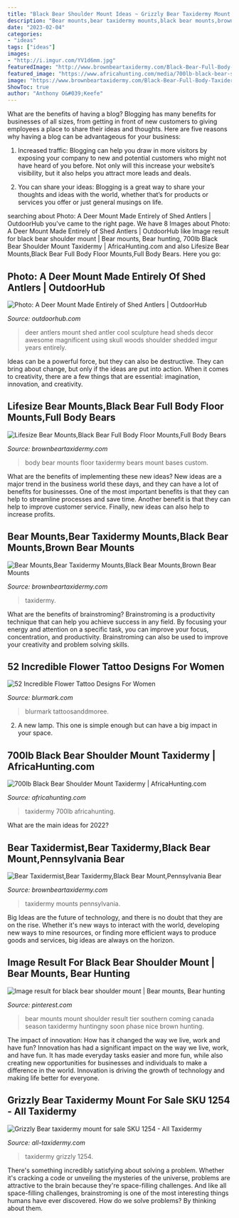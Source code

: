 ```yaml
---
title: "Black Bear Shoulder Mount Ideas ~ Grizzly Bear Taxidermy Mount For Sale Sku 1254"
description: "Bear mounts,bear taxidermy mounts,black bear mounts,brown bear mounts"
date: "2023-02-04"
categories:
- "ideas"
tags: ["ideas"]
images:
- "http://i.imgur.com/YV1d6mm.jpg"
featuredImage: "http://www.brownbeartaxidermy.com/Black-Bear-Full-Body-Mounts-Floor-Bases/Full-Body-Bear-Mounts.jpg"
featured_image: "https://www.africahunting.com/media/700lb-black-bear-shoulder-mount-taxidermy.50551/full?d=1497625238"
image: "https://www.brownbeartaxidermy.com/Black-Bear-Full-Body-Taxidermy-Mount-Pennsylvania-1024.jpg"
ShowToc: true
author: "Anthony O&#039;Keefe"
---
```



What are the benefits of having a blog?
Blogging has many benefits for businesses of all sizes, from getting in front of new customers to giving employees a place to share their ideas and thoughts. Here are five reasons why having a blog can be advantageous for your business: 
1. Increased traffic: Blogging can help you draw in more visitors by exposing your company to new and potential customers who might not have heard of you before. Not only will this increase your website’s visibility, but it also helps you attract more leads and deals. 

2. You can share your ideas: Blogging is a great way to share your thoughts and ideas with the world, whether that’s for products or services you offer or just general musings on life.

	

		
searching about Photo: A Deer Mount Made Entirely of Shed Antlers | OutdoorHub you've came to the right page. We have 8 Images about Photo: A Deer Mount Made Entirely of Shed Antlers | OutdoorHub like Image result for black bear shoulder mount | Bear mounts, Bear hunting, 700lb Black Bear Shoulder Mount Taxidermy | AfricaHunting.com and also Lifesize Bear Mounts,Black Bear Full Body Floor Mounts,Full Body Bears. Here you go:
		
    
## Photo: A Deer Mount Made Entirely Of Shed Antlers | OutdoorHub

<img loading=lazy src="http://i.imgur.com/YV1d6mm.jpg" onerror="this.onerror=null;this.src='https://tse2.mm.bing.net/th?id=OIP.TjHAJshyrK-RCqqulXwPWQHaNK&amp;pid=15.1';" alt="Photo: A Deer Mount Made Entirely of Shed Antlers | OutdoorHub">

_Source: outdoorhub.com_

>deer antlers mount shed antler cool sculpture head sheds decor awesome magnificent using skull woods shoulder shedded imgur years entirely. 

	

Ideas can be a powerful force, but they can also be destructive. They can bring about change, but only if the ideas are put into action. When it comes to creativity, there are a few things that are essential: imagination, innovation, and creativity.

    
## Lifesize Bear Mounts,Black Bear Full Body Floor Mounts,Full Body Bears

<img loading=lazy src="http://www.brownbeartaxidermy.com/Black-Bear-Full-Body-Mounts-Floor-Bases/Full-Body-Bear-Mounts.jpg" onerror="this.onerror=null;this.src='https://tse4.mm.bing.net/th?id=OIP.-31PbPLLPnZXXFnUJDd8ugHaJ4&amp;pid=15.1';" alt="Lifesize Bear Mounts,Black Bear Full Body Floor Mounts,Full Body Bears">

_Source: brownbeartaxidermy.com_

>body bear mounts floor taxidermy bears mount bases custom. 

	

What are the benefits of implementing these new ideas?
New ideas are a major trend in the business world these days, and they can have a lot of benefits for businesses. One of the most important benefits is that they can help to streamline processes and save time. Another benefit is that they can help to improve customer service. Finally, new ideas can also help to increase profits.

    
## Bear Mounts,Bear Taxidermy Mounts,Black Bear Mounts,Brown Bear Mounts

<img loading=lazy src="https://www.brownbeartaxidermy.com/Brown-Bear-Grizzly-Taxidermy-Mount/Brown-Grizzly-Bear-Full-Body-Mount.jpg" onerror="this.onerror=null;this.src='https://tse3.mm.bing.net/th?id=OIP.Jfm0ZYIUj1Qxy6oGsglGqwHaJ4&amp;pid=15.1';" alt="Bear Mounts,Bear Taxidermy Mounts,Black Bear Mounts,Brown Bear Mounts">

_Source: brownbeartaxidermy.com_

>taxidermy. 

	

What are the benefits of brainstroming?
Brainstroming is a productivity technique that can help you achieve success in any field. By focusing your energy and attention on a specific task, you can improve your focus, concentration, and productivity. Brainstroming can also be used to improve your creativity and problem solving skills.

    
## 52 Incredible Flower Tattoo Designs For Women

<img loading=lazy src="https://www.blurmark.com/wp-content/uploads/2017/04/Black-Grey-Lily-On-Shoulder.jpg" onerror="this.onerror=null;this.src='https://tse1.mm.bing.net/th?id=OIP.Cv4PojczarniTvlzOZ8T6gHaJQ&amp;pid=15.1';" alt="52 Incredible Flower Tattoo Designs For Women">

_Source: blurmark.com_

>blurmark tattoosanddmoree. 

	

2. A new lamp. This one is simple enough but can have a big impact in your space.

    
## 700lb Black Bear Shoulder Mount Taxidermy | AfricaHunting.com

<img loading=lazy src="https://www.africahunting.com/media/700lb-black-bear-shoulder-mount-taxidermy.50551/full?d=1497625238" onerror="this.onerror=null;this.src='https://tse4.mm.bing.net/th?id=OIP.YxNRyHwTgC_T5A6mrDtGPQHaJ4&amp;pid=15.1';" alt="700lb Black Bear Shoulder Mount Taxidermy | AfricaHunting.com">

_Source: africahunting.com_

>taxidermy 700lb africahunting. 

	

What are the main ideas for 2022?
 

    
## Bear Taxidermist,Bear Taxidermy,Black Bear Mount,Pennsylvania Bear

<img loading=lazy src="https://www.brownbeartaxidermy.com/Black-Bear-Full-Body-Taxidermy-Mount-Pennsylvania-1024.jpg" onerror="this.onerror=null;this.src='https://tse1.mm.bing.net/th?id=OIP.zUWUBxFDGAA9MPBqGbeJZwHaJ3&amp;pid=15.1';" alt="Bear Taxidermist,Bear Taxidermy,Black Bear Mount,Pennsylvania Bear">

_Source: brownbeartaxidermy.com_

>taxidermy mounts pennsylvania. 

	

Big Ideas are the future of technology, and there is no doubt that they are on the rise. Whether it's new ways to interact with the world, developing new ways to mine resources, or finding more efficient ways to produce goods and services, big ideas are always on the horizon. 

    
## Image Result For Black Bear Shoulder Mount | Bear Mounts, Bear Hunting

<img loading=lazy src="https://i.pinimg.com/736x/bf/f2/ba/bff2ba2d5d50e1426c4a64e8451984f8.jpg" onerror="this.onerror=null;this.src='https://tse4.mm.bing.net/th?id=OIP.xH4Dw7UtPUpfAPiik3dP7AAAAA&amp;pid=15.1';" alt="Image result for black bear shoulder mount | Bear mounts, Bear hunting">

_Source: pinterest.com_

>bear mounts mount shoulder result tier southern coming canada season taxidermy huntingny soon phase nice brown hunting. 

	

The impact of innovation: How has it changed the way we live, work and have fun?
Innovation has had a significant impact on the way we live, work, and have fun. It has made everyday tasks easier and more fun, while also creating new opportunities for businesses and individuals to make a difference in the world. Innovation is driving the growth of technology and making life better for everyone.

    
## Grizzly Bear Taxidermy Mount For Sale SKU 1254 - All Taxidermy

<img loading=lazy src="https://all-taxidermy.com/wp-content/uploads/2019/10/DSC_3692-683x1024.jpg" onerror="this.onerror=null;this.src='https://tse3.mm.bing.net/th?id=OIP.JfOFMzsbTwzB3WrTsRJLMgHaLG&amp;pid=15.1';" alt="Grizzly Bear taxidermy mount for sale SKU 1254 - All Taxidermy">

_Source: all-taxidermy.com_

>taxidermy grizzly 1254. 

	

There's something incredibly satisfying about solving a problem. Whether it's cracking a code or unveiling the mysteries of the universe, problems are attractive to the brain because they're space-filling challenges. And like all space-filling challenges, brainstroming is one of the most interesting things humans have ever discovered. How do we solve problems? By thinking about them.


